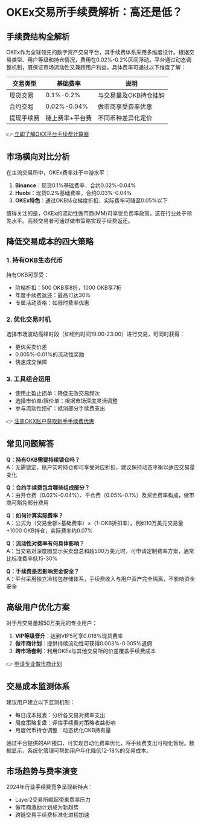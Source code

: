# OKEx交易所手续费解析：高还是低？

## 手续费结构全解析
OKEx作为全球领先的数字资产交易平台，其手续费体系采用多维度设计。根据交易类型、用户等级和持仓情况，费用在0.02%-0.2%区间浮动。平台通过动态调整机制，既保证市场流动性又兼顾用户利益，具体费率可通过以下维度了解：

| 交易类型       | 基础费率   | 说明                     |
|----------------|------------|--------------------------|
| 现货交易       | 0.1%-0.2%  | 与交易量及OKB持仓挂钩    |
| 合约交易       | 0.02%-0.04%| 做市商享受费率优惠       |
| 提现手续费     | 链上费率+平台费 | 不同币种差异化定价     |

👉 [立即了解OKX平台手续费计算器](https://bit.ly/okx_welcome)

## 市场横向对比分析
在主流交易所中，OKEx费率处于中游水平：
1. **Binance**：现货0.1%基础费率，合约0.02%-0.04%
2. **Huobi**：现货0.2%基础费率，合约0.03%-0.04%
3. **OKEx特色**：通过OKB持仓梯度折扣，实际费率可降至0.05%以下

值得关注的是，OKEx的流动性做市商(MM)可享受负费率政策，这在行业处于领先水平。高频交易者可通过做市策略实现手续费返还。

## 降低交易成本的四大策略
### 1. 持有OKB生态代币
持有OKB可享受：
- 阶梯折扣：500 OKB享8折，1000 OKB享7折
- 年度手续费返还：最高可达30%
- 专属活动资格：如限时费率优惠

### 2. 优化交易时机
选择市场波动高峰时段（如纽约时间19:00-23:00）进行交易，可同时获得：
- 更优买卖价差
- 0.005%-0.01%的流动性奖励
- 快速成交保障

### 3. 工具组合运用
- 使用止盈止损单：降低无效交易频次
- 选择市价单/限价单：根据市场深度灵活调整
- 参与流动性挖矿：抵消部分手续费支出

👉 [注册OKX账户获取新手手续费优惠](https://bit.ly/okx_welcome)

## 常见问题解答
**Q：持有OKB需要持续锁仓吗？**  
A：无需锁定，账户实时持仓即可享受对应折扣，建议保持动态平衡以适应交易量变化

**Q：合约手续费包含哪些组成部分？**  
A：由开仓费（0.02%-0.04%）、平仓费（0.05%-0.1%）及资金费率构成，做市商可豁免部分费用

**Q：如何计算实际费率？**  
A：公式为（交易金额×基础费率）×（1-OKB折扣率）。例如10万美元交易量+1000 OKB持仓，实际费率约0.07%

**Q：流动性对费率有何具体影响？**  
A：当交易对深度图显示买卖盘总和超500万美元时，可申请定制费率方案，通常比标准费率低15-30%

**Q：手续费是否影响资金安全？**  
A：平台采用独立冷钱包存储体系，手续费收入与用户资产完全隔离，不影响资金安全

## 高级用户优化方案
对于月交易量超50万美元的专业用户：
1. **VIP等级晋升**：达到VIP5可享0.018%现货费率
2. **做市商计划**：提供持续流动性可获得0.003%-0.005%返佣
3. **跨市场套利**：利用OKEx与其他交易所的价差覆盖手续费成本

👉 [申请专业做市商计划](https://bit.ly/okx_welcome)

## 交易成本监测体系
建议用户建立以下监测机制：
- 每日成本报表：分析各交易对费率支出
- 周度策略复盘：评估手续费对策略收益影响
- 月度代币持仓调整：动态优化OKB持有量

通过平台提供的API接口，可实现自动化费率优化，将手续费支出可视化管理。数据显示，系统化管理可帮助用户年化降低12-18%的交易成本。

## 市场趋势与费率演变
2024年行业手续费竞争呈现新特点：
- Layer2交易所崛起带来费率压力
- 做市商激励计划成为新趋势
- 跨链交易手续费标准化进程加速

